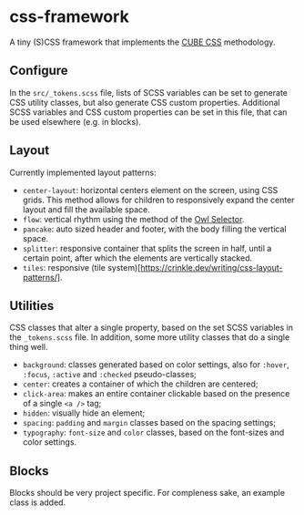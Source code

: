 # css-framework

A tiny (S)CSS framework that implements the [CUBE CSS](https://cube.fyi) methodology.

## Configure

In the `src/_tokens.scss` file, lists of SCSS variables can be set to generate CSS utility classes, but also generate CSS custom properties. Additional SCSS variables and CSS custom properties can be set in this file, that can be used elsewhere (e.g. in blocks).

## Layout

Currently implemented layout patterns:

- `center-layout`: horizontal centers element on the screen, using CSS grids. This method allows for children to responsively expand the center layout and fill the available space.
- `flow`: vertical rhythm using the method of the [Owl Selector](https://crinkle.dev/writing/an-ode-to-the-css-owl-selector/).
- `pancake`: auto sized header and footer, with the body filling the vertical space.
- `splitter`: responsive container that splits the screen in half, until a certain point, after which the elements are vertically stacked.
- `tiles`: responsive (tile system)[https://crinkle.dev/writing/css-layout-patterns/].

## Utilities

CSS classes that alter a single property, based on the set SCSS variables in the `_tokens.scss` file. In addition, some more utility classes that do a single thing well.

- `background`: classes generated based on color settings, also for `:hover`, `:focus`, `:active` and `:checked` pseudo-classes;
- `center`: creates a container of which the children are centered;
- `click-area`: makes an entire container clickable based on the presence of a single `<a />` tag;
- `hidden`: visually hide an element;
- `spacing`: `padding` and `margin` classes based on the spacing settings;
- `typography`: `font-size` and `color` classes, based on the font-sizes and color settings.

## Blocks

Blocks should be very project specific. For compleness sake, an example class is added.
